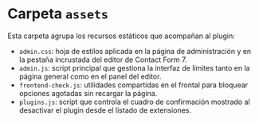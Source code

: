 # Carpeta `assets`

Esta carpeta agrupa los recursos estáticos que acompañan al plugin:

- `admin.css`: hoja de estilos aplicada en la página de administración y en la pestaña incrustada del editor de Contact Form 7.
- `admin.js`: script principal que gestiona la interfaz de límites tanto en la página general como en el panel del editor.
- `frontend-check.js`: utilidades compartidas en el frontal para bloquear opciones agotadas sin recargar la página.
- `plugins.js`: script que controla el cuadro de confirmación mostrado al desactivar el plugin desde el listado de extensiones.
